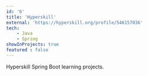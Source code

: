 ```yaml
---
id: '6'
title: 'Hyperskill'
external: 'https://hyperskill.org/profile/546157036'
tech:
    - Java
    - Spring
showInProjects: true
featured : false
---
```

Hyperskill Spring Boot learning projects.